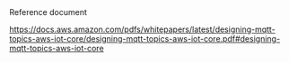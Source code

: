 ## 

Reference document 

https://docs.aws.amazon.com/pdfs/whitepapers/latest/designing-mqtt-topics-aws-iot-core/designing-mqtt-topics-aws-iot-core.pdf#designing-mqtt-topics-aws-iot-core
